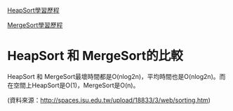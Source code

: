 [HeapSort學習歷程](https://nbviewer.jupyter.org/github/Lee-Yee/LY/blob/master/HW2/HeapSort學習歷程.ipynb)

[MergeSort學習歷程](https://nbviewer.jupyter.org/github/Lee-Yee/LY/blob/master/HW2/MergeSort學習歷程.ipynb)

# HeapSort 和 MergeSort的比較

HeapSort 和 MergeSort最壞時間都是O(nlog2n)，平均時間也是O(nlog2n)。而在空間上HeapSort是O(1)，MergeSort是O(n)。

(資料來源：http://spaces.isu.edu.tw/upload/18833/3/web/sorting.htm)
